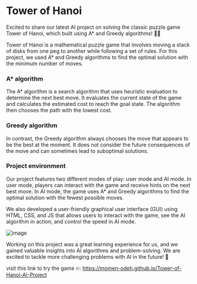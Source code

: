 # Tower of Hanoi
Excited to share our latest AI project on solving the classic puzzle game Tower of Hanoi, which built using A* and Greedy algorithms! 🤖🧩

Tower of Hanoi is a mathematical puzzle game that involves moving a stack of disks from one peg to another while following a set of rules. For this project, we used A* and Greedy algorithms to find the optimal solution with the minimum number of moves.

###  A* algorithm
The A* algorithm is a search algorithm that uses heuristic evaluation to determine the next best move. It evaluates the current state of the game and calculates the estimated cost to reach the goal state. The algorithm then chooses the path with the lowest cost.

###  Greedy algorithm
In contrast, the Greedy algorithm always chooses the move that appears to be the best at the moment. It does not consider the future consequences of the move and can sometimes lead to suboptimal solutions.

### Project environment
Our project features two different modes of play: user mode and AI mode. In user mode, players can interact with the game and receive hints on the next best move. In AI mode, the game uses A* and Greedy algorithms to find the optimal solution with the fewest possible moves.

We also developed a user-friendly graphical user interface (GUI) using HTML, CSS, and JS that allows users to interact with the game, see the AI algorithm in action, and control the speed in AI mode.

![image](https://github.com/Momen-Odeh/Tower-of-Hanoi-AI-Project/assets/92532348/a1fc915a-d834-41aa-a34b-e347ae743d1b)

Working on this project was a great learning experience for us, and we gained valuable insights into AI algorithms and problem-solving. We are excited to tackle more challenging problems with AI in the future! 🚀

visit this link to try the game 🔥:
https://momen-odeh.github.io/Tower-of-Hanoi-AI-Project
